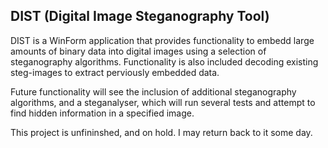 ## DIST (Digital Image Steganography Tool)


DIST is a  WinForm application that provides functionality to embedd large amounts of binary data into digital 
images using a selection of steganography algorithms. Functionality is also included decoding existing 
steg-images to extract perviously embedded data.

Future functionality will see the inclusion of additional steganography algorithms, and a steganalyser, 
which will run several tests and attempt to find hidden information in a specified image.

This project is unfininshed, and on hold.  I may return back to it some day.